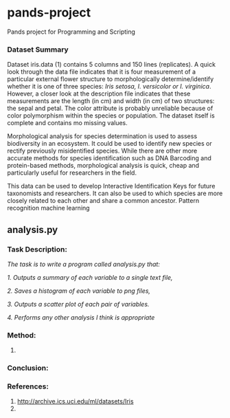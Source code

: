 # pands-project
Pands project for Programming and Scripting

### Dataset Summary
Dataset iris.data (1) contains 5 columns and 150 lines (replicates). A quick look through the data file indicates that it is four measurement of a particular external flower structure to morphologically determine/identify whether it is one of three species: *Iris setosa, I. versicolor or I. virginica*. However, a closer look at the description file indicates that these measurements are the length (in cm) and width (in cm) of two structures: the sepal and petal. The color attribute is probably unreliable because of color polymorphism within the species or population. The dataset itself is complete and contains mo missing values.

Morphological analysis for species determination is used to assess biodiversity in an ecosystem. It could be used to identify new species or rectify previously misidentified species. While there are other more accurate methods for species identification such as DNA Barcoding and protein-based methods, morphological analysis is quick, cheap and particularly useful for researchers in the field. 

This data can be used to develop Interactive Identification Keys for future taxonomists and researchers. It can also be used to which species are more closely related to each other and share a common ancestor. Pattern recognition machine learning

## **analysis.py**

### Task Description:
*The task is to write a program called analysis.py that:*

*1. Outputs a summary of each variable to a single text file,*
	
*2. Saves a histogram of each variable to png files,*
	
*3. Outputs a scatter plot of each pair of variables.*
	
*4. Performs any other analysis I think is appropriate*

### Method:
1. 

### Conclusion:


### References:
1. http://archive.ics.uci.edu/ml/datasets/Iris
2. 
